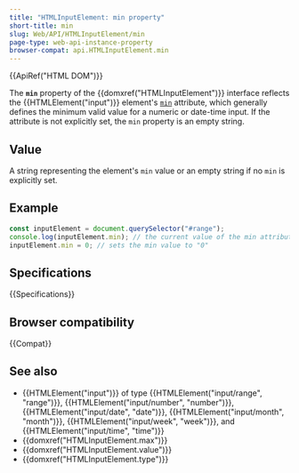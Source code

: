 ```yaml
---
title: "HTMLInputElement: min property"
short-title: min
slug: Web/API/HTMLInputElement/min
page-type: web-api-instance-property
browser-compat: api.HTMLInputElement.min
---
```


{{ApiRef("HTML DOM")}}

The **`min`** property of the {{domxref("HTMLInputElement")}} interface reflects the {{HTMLElement("input")}} element's [`min`](/en-US/docs/Web/HTML/Reference/Element/input#min) attribute, which generally defines the minimum valid value for a numeric or date-time input. If the attribute is not explicitly set, the `min` property is an empty string.

## Value

A string representing the element's `min` value or an empty string if no `min` is explicitly set.

## Example

```js
const inputElement = document.querySelector("#range");
console.log(inputElement.min); // the current value of the min attribute
inputElement.min = 0; // sets the min value to "0"
```

## Specifications

{{Specifications}}

## Browser compatibility

{{Compat}}

## See also

- {{HTMLElement("input")}} of type {{HTMLElement("input/range", "range")}}, {{HTMLElement("input/number", "number")}}, {{HTMLElement("input/date", "date")}}, {{HTMLElement("input/month", "month")}}, {{HTMLElement("input/week", "week")}}, and {{HTMLElement("input/time", "time")}}
- {{domxref("HTMLInputElement.max")}}
- {{domxref("HTMLInputElement.value")}}
- {{domxref("HTMLInputElement.type")}}
